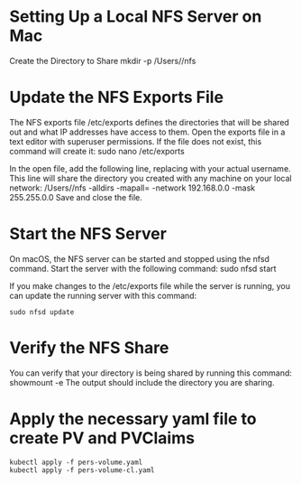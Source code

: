 # Setting Up a Local NFS Server on Mac

Create the Directory to Share
    mkdir -p /Users/<yourusername>/nfs
    
# Update the NFS Exports File
The NFS exports file /etc/exports defines the directories that will be shared out and what IP addresses have access to them.
Open the exports file in a text editor with superuser permissions. If the file does not exist, this command will create it:
    sudo nano /etc/exports

In the open file, add the following line, replacing <yourusername> with your actual username. This line will share the directory you created with any machine on your local network:
    /Users/<yourusername>/nfs -alldirs -mapall=<yourusername> -network 192.168.0.0 -mask 255.255.0.0
Save and close the file.


# Start the NFS Server
On macOS, the NFS server can be started and stopped using the nfsd command. Start the server with the following command:
    sudo nfsd start

If you make changes to the /etc/exports file while the server is running, you can update the running server with this command:

    sudo nfsd update

# Verify the NFS Share
You can verify that your directory is being shared by running this command:
    showmount -e
The output should include the directory you are sharing.


# Apply the necessary yaml file to create PV and PVClaims

    kubectl apply -f pers-volume.yaml
    kubectl apply -f pers-volume-cl.yaml
